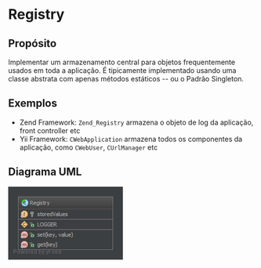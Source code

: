 # Registry

## Propósito

Implementar um armazenamento central para objetos frequentemente usados em toda 
a aplicação. É tipicamente implementado usando uma classe abstrata com apenas 
métodos estáticos -- ou o Padrão Singleton.

## Exemplos

* Zend Framework: `Zend_Registry` armazena o objeto de log da aplicação, front 
controller etc
* Yii Framework: `CWebApplication` armazena todos os componentes da aplicação, 
como `CWebUser`, `CUrlManager` etc

## Diagrama UML

![Alt Registry UML Diagram](uml/diagrama.png)
